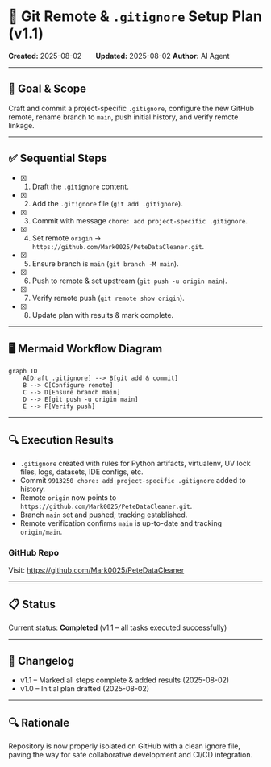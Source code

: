 # 🚀 Git Remote & `.gitignore` Setup Plan (v1.1)

**Created:** 2025-08-02  **Updated:** 2025-08-02
**Author:** AI Agent

---

## 🎯 Goal & Scope

Craft and commit a project-specific `.gitignore`, configure the new GitHub remote, rename branch to `main`, push initial history, and verify remote linkage.

---

## ✅ Sequential Steps

- [x] 1. Draft the `.gitignore` content.
- [x] 2. Add the `.gitignore` file (`git add .gitignore`).
- [x] 3. Commit with message `chore: add project-specific .gitignore`.
- [x] 4. Set remote `origin` → `https://github.com/Mark0025/PeteDataCleaner.git`.
- [x] 5. Ensure branch is `main` (`git branch -M main`).
- [x] 6. Push to remote & set upstream (`git push -u origin main`).
- [x] 7. Verify remote push (`git remote show origin`).
- [x] 8. Update plan with results & mark complete.

---

## 🖥️ Mermaid Workflow Diagram

```mermaid
graph TD
    A[Draft .gitignore] --> B[git add & commit]
    B --> C[Configure remote]
    C --> D[Ensure branch main]
    D --> E[git push -u origin main]
    E --> F[Verify push]
```

---

## 🔍 Execution Results

- `.gitignore` created with rules for Python artifacts, virtualenv, UV lock files, logs, datasets, IDE configs, etc.
- Commit `9913250 chore: add project-specific .gitignore` added to history.
- Remote `origin` now points to `https://github.com/Mark0025/PeteDataCleaner.git`.
- Branch `main` set and pushed; tracking established.
- Remote verification confirms `main` is up-to-date and tracking `origin/main`.

### GitHub Repo

Visit: <https://github.com/Mark0025/PeteDataCleaner>

---

## 📋 Status

Current status: **Completed** (v1.1 – all tasks executed successfully)

---

## 📝 Changelog

- v1.1 – Marked all steps complete & added results (2025-08-02)
- v1.0 – Initial plan drafted (2025-08-02)

---

## 🔍 Rationale

Repository is now properly isolated on GitHub with a clean ignore file, paving the way for safe collaborative development and CI/CD integration.
